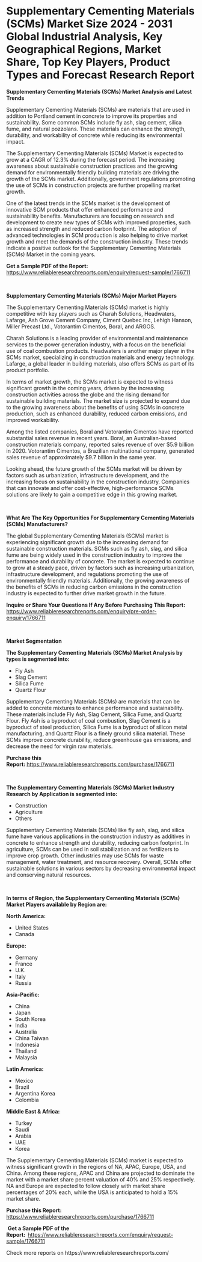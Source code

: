<p><h1>Supplementary Cementing Materials (SCMs) Market Size 2024 - 2031 Global Industrial Analysis, Key Geographical Regions, Market Share, Top Key Players, Product Types and Forecast Research Report</h1></p><p><strong>Supplementary Cementing Materials (SCMs) Market Analysis and Latest Trends</strong></p>
<p><p>Supplementary Cementing Materials (SCMs) are materials that are used in addition to Portland cement in concrete to improve its properties and sustainability. Some common SCMs include fly ash, slag cement, silica fume, and natural pozzolans. These materials can enhance the strength, durability, and workability of concrete while reducing its environmental impact.</p><p>The Supplementary Cementing Materials (SCMs) Market is expected to grow at a CAGR of 12.3% during the forecast period. The increasing awareness about sustainable construction practices and the growing demand for environmentally friendly building materials are driving the growth of the SCMs market. Additionally, government regulations promoting the use of SCMs in construction projects are further propelling market growth.</p><p>One of the latest trends in the SCMs market is the development of innovative SCM products that offer enhanced performance and sustainability benefits. Manufacturers are focusing on research and development to create new types of SCMs with improved properties, such as increased strength and reduced carbon footprint. The adoption of advanced technologies in SCM production is also helping to drive market growth and meet the demands of the construction industry. These trends indicate a positive outlook for the Supplementary Cementing Materials (SCMs) Market in the coming years.</p></p>
<p><strong>Get a Sample PDF of the Report:&nbsp;</strong> <a href="https://www.reliableresearchreports.com/enquiry/request-sample/1766711">https://www.reliableresearchreports.com/enquiry/request-sample/1766711</a></p>
<p>&nbsp;</p>
<p><strong>Supplementary Cementing Materials (SCMs) Major Market Players</strong></p>
<p><p>The Supplementary Cementing Materials (SCMs) market is highly competitive with key players such as Charah Solutions, Headwaters, Lafarge, Ash Grove Cement Company, Ciment Quebec Inc, Lehigh Hanson, Miller Precast Ltd., Votorantim Cimentos, Boral, and ARGOS. </p><p>Charah Solutions is a leading provider of environmental and maintenance services to the power generation industry, with a focus on the beneficial use of coal combustion products. Headwaters is another major player in the SCMs market, specializing in construction materials and energy technology. Lafarge, a global leader in building materials, also offers SCMs as part of its product portfolio.</p><p>In terms of market growth, the SCMs market is expected to witness significant growth in the coming years, driven by the increasing construction activities across the globe and the rising demand for sustainable building materials. The market size is projected to expand due to the growing awareness about the benefits of using SCMs in concrete production, such as enhanced durability, reduced carbon emissions, and improved workability.</p><p>Among the listed companies, Boral and Votorantim Cimentos have reported substantial sales revenue in recent years. Boral, an Australian-based construction materials company, reported sales revenue of over $5.9 billion in 2020. Votorantim Cimentos, a Brazilian multinational company, generated sales revenue of approximately $9.7 billion in the same year.</p><p>Looking ahead, the future growth of the SCMs market will be driven by factors such as urbanization, infrastructure development, and the increasing focus on sustainability in the construction industry. Companies that can innovate and offer cost-effective, high-performance SCMs solutions are likely to gain a competitive edge in this growing market.</p></p>
<p>&nbsp;</p>
<p><strong>What Are The Key Opportunities For Supplementary Cementing Materials (SCMs) Manufacturers?</strong></p>
<p><p>The global Supplementary Cementing Materials (SCMs) market is experiencing significant growth due to the increasing demand for sustainable construction materials. SCMs such as fly ash, slag, and silica fume are being widely used in the construction industry to improve the performance and durability of concrete. The market is expected to continue to grow at a steady pace, driven by factors such as increasing urbanization, infrastructure development, and regulations promoting the use of environmentally friendly materials. Additionally, the growing awareness of the benefits of SCMs in reducing carbon emissions in the construction industry is expected to further drive market growth in the future.</p></p>
<p><strong>Inquire or Share Your Questions If Any Before Purchasing This Report:</strong> <a href="https://www.reliableresearchreports.com/enquiry/pre-order-enquiry/1766711">https://www.reliableresearchreports.com/enquiry/pre-order-enquiry/1766711</a></p>
<p>&nbsp;</p>
<p><strong>Market Segmentation</strong></p>
<p><strong>The Supplementary Cementing Materials (SCMs) Market Analysis by types is segmented into:</strong></p>
<p><ul><li>Fly Ash</li><li>Slag Cement</li><li>Silica Fume</li><li>Quartz Flour</li></ul></p>
<p><p>Supplementary Cementing Materials (SCMs) are materials that can be added to concrete mixtures to enhance performance and sustainability. These materials include Fly Ash, Slag Cement, Silica Fume, and Quartz Flour. Fly Ash is a byproduct of coal combustion, Slag Cement is a byproduct of steel production, Silica Fume is a byproduct of silicon metal manufacturing, and Quartz Flour is a finely ground silica material. These SCMs improve concrete durability, reduce greenhouse gas emissions, and decrease the need for virgin raw materials.</p></p>
<p><strong>Purchase this Report:&nbsp;</strong><a href="https://www.reliableresearchreports.com/purchase/1766711">https://www.reliableresearchreports.com/purchase/1766711</a></p>
<p>&nbsp;</p>
<p><strong>The Supplementary Cementing Materials (SCMs) Market Industry Research by Application is segmented into:</strong></p>
<p><ul><li>Construction</li><li>Agriculture</li><li>Others</li></ul></p>
<p><p>Supplementary Cementing Materials (SCMs) like fly ash, slag, and silica fume have various applications in the construction industry as additives in concrete to enhance strength and durability, reducing carbon footprint. In agriculture, SCMs can be used in soil stabilization and as fertilizers to improve crop growth. Other industries may use SCMs for waste management, water treatment, and resource recovery. Overall, SCMs offer sustainable solutions in various sectors by decreasing environmental impact and conserving natural resources.</p></p>
<p>&nbsp;</p>
<p><strong>In terms of Region, the Supplementary Cementing Materials (SCMs) Market Players available by Region are:</strong></p>
<p>
    <p> <strong> North America: </strong>
        <ul>
            <li>United States</li>
            <li>Canada</li>
        </ul>
        </p> 
    <p> <strong> Europe: </strong>
        <ul>
            <li>Germany</li>
            <li>France</li>
            <li>U.K.</li>
            <li>Italy</li>
            <li>Russia</li>
        </ul>
        </p> 
    <p> <strong> Asia-Pacific: </strong>
        <ul>
            <li>China</li>
            <li>Japan</li>
            <li>South Korea</li>
            <li>India</li>
            <li>Australia</li>
            <li>China Taiwan</li>
            <li>Indonesia</li>
            <li>Thailand</li>
            <li>Malaysia</li>
        </ul>
        </p> 
    <p> <strong> Latin America: </strong>
        <ul>
            <li>Mexico</li>
            <li>Brazil</li>
            <li>Argentina Korea</li>
            <li>Colombia</li>
        </ul>
        </p> 
    <p> <strong> Middle East & Africa: </strong>
        <ul>
            <li>Turkey</li>
            <li>Saudi</li>
            <li>Arabia</li>
            <li>UAE</li>
            <li>Korea</li>
        </ul>
    </p>
    </p>
<p><p>The Supplementary Cementing Materials (SCMs) market is expected to witness significant growth in the regions of NA, APAC, Europe, USA, and China. Among these regions, APAC and China are projected to dominate the market with a market share percent valuation of 40% and 25% respectively. NA and Europe are expected to follow closely with market share percentages of 20% each, while the USA is anticipated to hold a 15% market share.</p></p>
<p><strong>Purchase this Report: </strong><a href="https://www.reliableresearchreports.com/purchase/1766711">https://www.reliableresearchreports.com/purchase/1766711</a></p>
<p>&nbsp;<strong>Get a Sample PDF of the Report:&nbsp;&nbsp;</strong><a href="https://www.reliableresearchreports.com/enquiry/request-sample/1766711">https://www.reliableresearchreports.com/enquiry/request-sample/1766711</a></p>
<p><strong></strong></p>
<p>Check more reports on https://www.reliableresearchreports.com/</p>